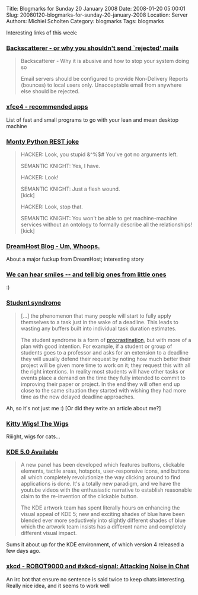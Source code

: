 Title: Blogmarks for Sunday 20 January 2008
Date: 2008-01-20 05:00:01
Slug: 20080120-blogmarks-for-sunday-20-january-2008
Location: Server
Authors: Michiel Scholten
Category: blogmarks
Tags: blogmarks

<p>Interesting links of this week:</p>
<h3><a href="http://www.backscatterer.org/?target=backscatter">Backscatterer - or why you shouldn't send `rejected' mails</a></h3>
<blockquote><p>Backscatterer - Why it is abusive and how to stop your system doing so</p>
<p>Email servers should be configured to provide Non-Delivery Reports (bounces) to local users only.
Unacceptable email from anywhere else should be rejected.</p></blockquote>
<h3><a href="http://wiki.xfce.org/recommendedapps">xfce4 - recommended apps</a></h3>
<p>List of fast and small programs to go with your lean and mean desktop machine</p>
<h3><a href="http://lists.xml.org/archives/xml-dev/200504/msg00260.html">Monty Python REST joke</a></h3>
<blockquote>
<p>HACKER: Look, you stupid &^%$# You've got no arguments left.</p>
<p>SEMANTIC KNIGHT:     Yes, I have.</p>
<p>HACKER:    Look!</p>
<p>SEMANTIC KNIGHT:     Just a flesh wound.<br />
    [kick]</p>
<p>HACKER:    Look, stop that.</p>
<p>SEMANTIC KNIGHT:
    You won't be able to get machine-machine services without an
ontology to formally describe all the relationships!<br />
    [kick]</p>
</blockquote>

<h3><a href="http://blog.dreamhost.com/2008/01/15/um-whoops/">DreamHost Blog - Um, Whoops.</a></h3>
<p>About a major fuckup from DreamHost; interesting story</p>
<h3><a href="http://www.boingboing.net/2008/01/15/we-can-hear-smiles-a.html">We can hear smiles -- and tell big ones from little ones</a></h3>
<p>:)</p>
<h3><a href="http://en.wikipedia.org/wiki/Student_syndrome">Student syndrome</a></h3>
<blockquote><p>[...] the phenomenon that many people will start to fully apply themselves to a task just in the wake of a deadline. This leads to wasting any buffers built into individual task duration estimates.</p>

<p>The student syndrome is a form of <a href="http://en.wikipedia.org/wiki/Procrastination" title="Procrastination">procrastination</a>, but with more of a plan with good intention. For example, if a student or group of students goes to a professor and asks for an extension to a deadline they will usually defend their request by noting how much better their project will be given more time to work on it; they request this with all the right intentions. In reality most students will have other tasks or events place a demand on the time they fully intended to commit to improving their paper or project. In the end they will often end up close to the same situation they started with wishing they had more time as the new delayed deadline approaches.</p></blockquote>

<p>Ah, so it's not just me :) [Or did they write an article about me?]</p>
<h3><a href="http://www.kittywigs.com/wigindex.html">Kitty Wigs! The Wigs</a></h3>
<p>Riiight, wigs for cats...</p>
<h3><a href="http://sancairodicopenhagen.com/joe/KDE5">KDE 5.0 Available</a></h3>
<blockquote><p>A new panel has been developed which features buttons, clickable elements, tactile areas, hotspots, user-responsive icons, and buttons all which completely revolutionize the way clicking around to find applications is done. It's a totally new paradigm, and we have the youtube videos with the enthusiastic narrative to establish reasonable claim to the re-invention of the clickable button.</p>

<p>The KDE artwork team has spent literally hours on enhancing the visual appeal of KDE 5; new and exciting shades of blue have been blended ever more seductively into slightly different shades of blue which the artwork team insists has a different name and completely different visual impact.</p>
</blockquote>

<p>Sums it about up for the KDE environment, of which version 4 released a few days ago.</p>
<h3><a href="http://blag.xkcd.com/2008/01/14/robot9000-and-xkcd-signal-attacking-noise-in-chat/">xkcd - ROBOT9000 and #xkcd-signal: Attacking Noise in Chat</a></h3>
<p>An irc bot that ensure no sentence is said twice to keep chats interesting. Really nice idea, and it seems to work well</p>
